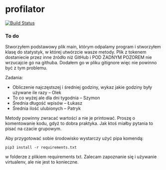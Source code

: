 # profilator
[![Build Status](https://travis-ci.org/profilator/profilator.svg?branch=master)](https://travis-ci.org/profilator/profilator)

### To do
Stworzyłem podstawowy plik main, którym odpalamy program i stworzyłem klasę do statystyk, w której utwórzcie wasze metody. Plik z tokenem dostaniecie przez inne źródło niż GitHub i POD ŻADNYM POZOREM nie wrzucajcie go na githuba. Dodałem go w pliku gitignore więc nie powinno być z tym problemu. 

Zadania:
 - Obliczenie najczęstszej i średniej godziny, wykaz jakie godziny były używane ile razy – Olek
 - To co wyżej ale dla dni tygodnia – Szymon
 - Średnia długość wpisów – Łukasz
 - Średnia ilość ulubionych – Patryk

Metody powinny zwracać wartości a nie je printować. Proszę o komentowanie kodu, gdyż to dobra praktyka. Jak ktoś miałby pytania to pisać na czacie grupowym.

Aby przygotować sobie środowisko wystarczy użyć pipa komendą:
```
pip3 install -r requirements.txt 
```
w folderze z plikiem requirements txt. Zalecam zapoznanie się i używanie virtualenv, ale nie jest to konieczne.

